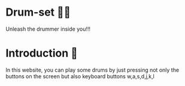 # Drum-set 🥁🥁
Unleash the drummer inside you!!!
# Introduction 📒
In this website, you can play some drums by just pressing not only the buttons on the screen but also keyboard buttons w,a,s,d,j,k,l
